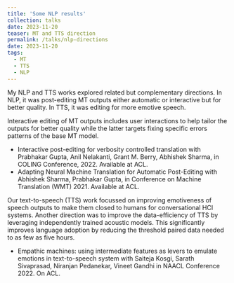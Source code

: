 ```yaml
---
title: 'Some NLP results'
collection: talks
date: 2023-11-20
teaser: MT and TTS direction
permalink: /talks/nlp-directions
date: 2023-11-20
tags:
  - MT
  - TTS
  - NLP
---
```


My NLP and TTS works explored related but complementary directions.
In NLP, it was post-editing MT outputs either automatic or interactive but for better quality.
In TTS, it was editing for more emotive speech.

Interactive editing of MT outputs includes user interactions to help tailor the outputs for better quality while the latter targets fixing specific errors patterns of the base MT model.

* Interactive post-editing for verbosity controlled translation with Prabhakar Gupta, Anil Nelakanti, Grant M. Berry, Abhishek Sharma, in COLING Conference, 2022. Available at ACL.
* Adapting Neural Machine Translation for Automatic Post-Editing with Abhishek Sharma, Prabhakar Gupta, in Conference on Machine Translation (WMT) 2021. Available at ACL.

Our text-to-speech (TTS) work focussed on improving emotiveness of speech outputs to make them closed to humans for conversational HCI systems. Another direction was to improve the data-efficiency of TTS by leveraging independently trained acoustic models. This significantly improves language adoption by reducing the threshold paired data needed to as few as five hours.

* Empathic machines: using intermediate features as levers to emulate emotions in text-to-speech system with Saiteja Kosgi, Sarath Sivaprasad, Niranjan Pedanekar, Vineet Gandhi in NAACL Conference 2022. On ACL.

